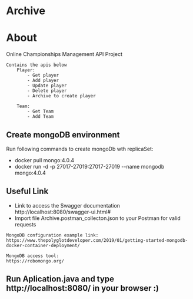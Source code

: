 # Archive

# About 
Online Championships Management API Project

    Contains the apis below
        Player:
            - Get player
            - Add player
            - Update player
            - Delete player
            - Archive to create player
            
        Team:
            - Get Team
            - Add Team

## Create mongoDB environment    
    
Run following commands to create mongoDb wth replicaSet: 

- docker pull mongo:4.0.4
- docker run -d -p 27017-27019:27017-27019 --name mongodb mongo:4.0.4

## Useful Link
- Link to access the Swagger documentation http://localhost:8080/swagger-ui.html#
- Import file Archive.postman_collecton.json to your Postman for valid requests
```
MongoDB configuration example link:
https://www.thepolyglotdeveloper.com/2019/01/getting-started-mongodb-docker-container-deployment/

MongoDB access tool:
https://robomongo.org/
```



## Run Aplication.java and type http://localhost:8080/ in your browser :)